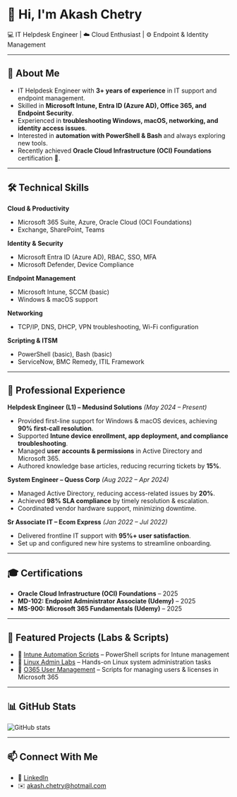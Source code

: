 # 👋 Hi, I'm Akash Chetry  

💻 IT Helpdesk Engineer | ☁️ Cloud Enthusiast | ⚙️ Endpoint & Identity Management  

---

## 🚀 About Me  
- IT Helpdesk Engineer with **3+ years of experience** in IT support and endpoint management.  
- Skilled in **Microsoft Intune, Entra ID (Azure AD), Office 365, and Endpoint Security**.  
- Experienced in **troubleshooting Windows, macOS, networking, and identity access issues**.  
- Interested in **automation with PowerShell & Bash** and always exploring new tools.  
- Recently achieved **Oracle Cloud Infrastructure (OCI) Foundations** certification 🎉.  

---

## 🛠️ Technical Skills  

**Cloud & Productivity**  
- Microsoft 365 Suite, Azure, Oracle Cloud (OCI Foundations)  
- Exchange, SharePoint, Teams  

**Identity & Security**  
- Microsoft Entra ID (Azure AD), RBAC, SSO, MFA  
- Microsoft Defender, Device Compliance  

**Endpoint Management**  
- Microsoft Intune, SCCM (basic)  
- Windows & macOS support  

**Networking**  
- TCP/IP, DNS, DHCP, VPN troubleshooting, Wi-Fi configuration  

**Scripting & ITSM**  
- PowerShell (basic), Bash (basic)  
- ServiceNow, BMC Remedy, ITIL Framework  

---

## 💼 Professional Experience  

**Helpdesk Engineer (L1) – Medusind Solutions** *(May 2024 – Present)*  
- Provided first-line support for Windows & macOS devices, achieving **90% first-call resolution**.  
- Supported **Intune device enrollment, app deployment, and compliance troubleshooting**.  
- Managed **user accounts & permissions** in Active Directory and Microsoft 365.  
- Authored knowledge base articles, reducing recurring tickets by **15%**.  

**System Engineer – Quess Corp** *(Aug 2022 – Apr 2024)*  
- Managed Active Directory, reducing access-related issues by **20%**.  
- Achieved **98% SLA compliance** by timely resolution & escalation.  
- Coordinated vendor hardware support, minimizing downtime.  

**Sr Associate IT – Ecom Express** *(Jan 2022 – Jul 2022)*  
- Delivered frontline IT support with **95%+ user satisfaction**.  
- Set up and configured new hire systems to streamline onboarding.  

---

## 🎓 Certifications  
- **Oracle Cloud Infrastructure (OCI) Foundations** – 2025  
- **MD-102: Endpoint Administrator Associate (Udemy)** – 2025  
- **MS-900: Microsoft 365 Fundamentals (Udemy)** – 2025  

---

## 📂 Featured Projects (Labs & Scripts)  
- 🔹 [Intune Automation Scripts](#) – PowerShell scripts for Intune management  
- 🔹 [Linux Admin Labs](#) – Hands-on Linux system administration tasks  
- 🔹 [O365 User Management](#) – Scripts for managing users & licenses in Microsoft 365  

---

## 📊 GitHub Stats  
![GitHub stats](https://github-readme-stats.vercel.app/api?username=YourUsername&show_icons=true&theme=radical)  

---

## 📫 Connect With Me  
- 💼 [LinkedIn](https://linkedin.com/in/akashchetry)  
- ✉️ akash.chetry@hotmail.com  
